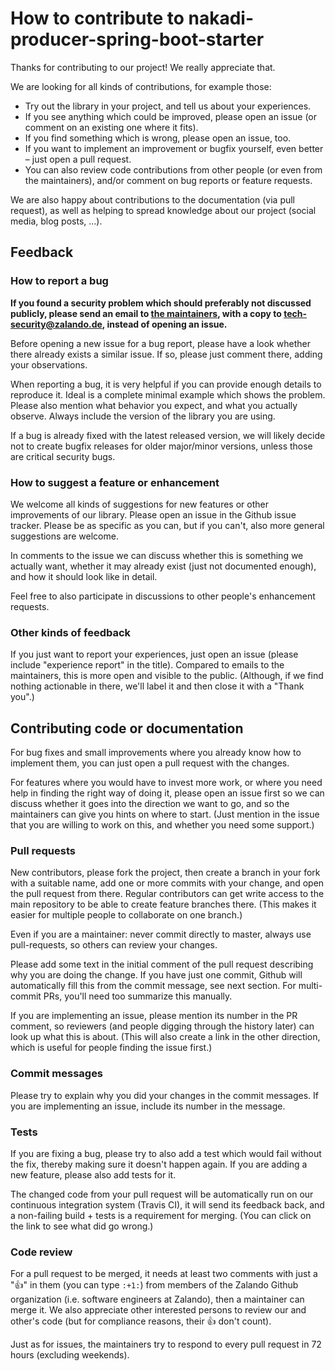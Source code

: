 # How to contribute to nakadi-producer-spring-boot-starter

Thanks for contributing to our project! We really appreciate that.

We are looking for all kinds of contributions, for example those:

* Try out the library in your project, and tell us about your experiences.
* If you see anything which could be improved, please open an issue (or comment on an existing one where it fits).
* If you find something which is wrong, please open an issue, too.
* If you want to implement an improvement or bugfix yourself, even better – just open a pull request.
* You can also review code contributions from other people (or even from the maintainers), and/or comment on bug reports or feature requests.

We are also happy about contributions to the documentation (via pull request), as well as helping to spread knowledge about our project (social media, blog posts, ...).

## Feedback

### How to report a bug

**If you found a security problem which should preferably not discussed publicly, please send an email to [the maintainers](MAINTAINERS), with a copy to tech-security@zalando.de, instead of opening an issue.**

Before opening a new issue for a bug report, please have a look whether there already exists a similar issue. If so, please just comment there, adding your observations.

When reporting a bug, it is very helpful if you can provide enough details to reproduce it. Ideal is a complete minimal example which shows the problem. Please also mention what behavior you expect, and what you actually observe. Always include the version of the library you are using.

If a bug is already fixed with the latest released version, we will likely decide not to create bugfix releases for older major/minor versions, unless those are critical security bugs.

### How to suggest a feature or enhancement

We welcome all kinds of suggestions for new features or other improvements of our library. Please open an issue in the Github issue tracker. Please be as specific as you can, but if you can't, also more general suggestions are welcome.

In comments to the issue we can discuss whether this is something we actually want, whether it may already exist (just not documented enough), and how it should look like in detail.

Feel free to also participate in discussions to other people's enhancement requests.

### Other kinds of feedback

If you just want to report your experiences, just open an issue (please include "experience report" in the title). Compared to emails to the maintainers, this is more open and visible to the public. (Although, if we find nothing actionable in there, we'll label it and then close it with a "Thank you".)

## Contributing code or documentation

For bug fixes and small improvements where you already know how to implement them, you can just open a pull request with the changes.

For features where you would have to invest more work, or where you need help in finding the right way of doing it, please open an issue first so we can discuss whether it goes into the direction we want to go, and so the maintainers can give you hints on where to start. (Just mention in the issue that you are willing to work on this, and whether you need some support.)

### Pull requests

New contributors, please fork the project, then create a branch in your fork with a suitable name, add one or more commits with your change, and open the pull request from there. Regular contributors can get write access to the main repository to be able to create feature branches there. (This makes it easier for multiple people to collaborate on one branch.)

Even if you are a maintainer: never commit directly to master, always use pull-requests, so others can review your changes.

Please add some text in the initial comment of the pull request describing why you are doing the change. If you have just one commit, Github will automatically fill this from the commit message, see next section. For multi-commit PRs, you'll need too summarize this manually.

If you are implementing an issue, please mention its number in the PR comment, so reviewers (and people digging through the history later) can look up what this is about. (This will also create a link in the other direction, which is useful for people finding the issue first.)

### Commit messages

Please try to explain why you did your changes in the commit messages. If you are implementing an issue, include its number in the message.

### Tests

If you are fixing a bug, please try to also add a test which would fail without the fix, thereby making sure it doesn't happen again. If you are adding a new feature, please also add tests for it.

The changed code from your pull request will be automatically run on our continuous integration system (Travis CI), it will send its feedback back, and a non-failing build + tests is a requirement for merging. (You can click on the link to see what did go wrong.)

### Code review

For a pull request to be merged, it needs at least two comments with just a ":+1:" in them (you can type `:+1:`) from members of the Zalando Github organization (i.e. software engineers at Zalando), then a maintainer can merge it. We also appreciate other interested persons to review our and other's code (but for compliance reasons, their :+1: don't count).

Just as for issues, the maintainers try to respond to every pull request in 72 hours (excluding weekends).

